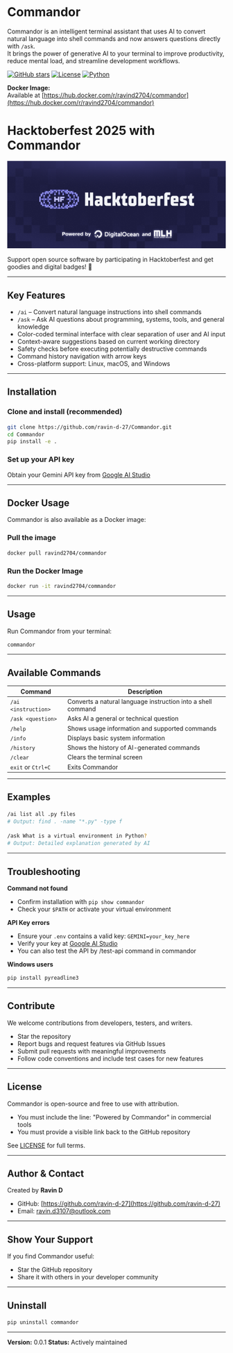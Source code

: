 # Commandor

Commandor is an intelligent terminal assistant that uses AI to convert natural language into shell commands and now answers questions directly with `/ask`.  
It brings the power of generative AI to your terminal to improve productivity, reduce mental load, and streamline development workflows.

[![GitHub stars](https://img.shields.io/github/stars/ravin-d-27/Commandor?style=social)](https://github.com/ravin-d-27/Commandor/stargazers)
[![License](https://img.shields.io/badge/License-Open%20Source%20with%20Attribution-blue.svg)](LICENSE)
[![Python](https://img.shields.io/badge/Python-3.6%2B-blue.svg)](https://python.org)

**Docker Image:**  
Available at [https://hub.docker.com/r/ravind2704/commandor](https://hub.docker.com/r/ravind2704/commandor)


# Hacktoberfest 2025 with Commandor

<p align="center">
<img src="assets/HF2025-EmailHeader.png">
</p>

Support open source software by participating in Hacktoberfest and get goodies and digital badges! 💙

---

## Key Features

- `/ai` – Convert natural language instructions into shell commands
- `/ask` – Ask AI questions about programming, systems, tools, and general knowledge
- Color-coded terminal interface with clear separation of user and AI input
- Context-aware suggestions based on current working directory
- Safety checks before executing potentially destructive commands
- Command history navigation with arrow keys
- Cross-platform support: Linux, macOS, and Windows

---

## Installation

### Clone and install (recommended)

```bash
git clone https://github.com/ravin-d-27/Commandor.git
cd Commandor
pip install -e .
````

### Set up your API key

Obtain your Gemini API key from [Google AI Studio](https://makersuite.google.com/app/apikey)

---

## Docker Usage

Commandor is also available as a Docker image:

### Pull the image

```bash
docker pull ravind2704/commandor
```

### Run the Docker Image

```bash
docker run -it ravind2704/commandor
```

---

## Usage

Run Commandor from your terminal:

```bash
commandor
```

---

## Available Commands

| Command             | Description                                                  |
| ------------------- | ------------------------------------------------------------ |
| `/ai <instruction>` | Converts a natural language instruction into a shell command |
| `/ask <question>`   | Asks AI a general or technical question                      |
| `/help`             | Shows usage information and supported commands               |
| `/info`             | Displays basic system information                            |
| `/history`          | Shows the history of AI-generated commands                   |
| `/clear`            | Clears the terminal screen                                   |
| `exit` or `Ctrl+C`  | Exits Commandor                                              |

---

## Examples

```bash
/ai list all .py files
# Output: find . -name "*.py" -type f

/ask What is a virtual environment in Python?
# Output: Detailed explanation generated by AI
```

---

## Troubleshooting

**Command not found**

* Confirm installation with `pip show commandor`
* Check your `$PATH` or activate your virtual environment

**API Key errors**

* Ensure your `.env` contains a valid key: `GEMINI=your_key_here`
* Verify your key at [Google AI Studio](https://makersuite.google.com/app/apikey)
* You can also test the API by /test-api command in commandor

**Windows users**

```bash
pip install pyreadline3
```

---

## Contribute

We welcome contributions from developers, testers, and writers.

* Star the repository
* Report bugs and request features via GitHub Issues
* Submit pull requests with meaningful improvements
* Follow code conventions and include test cases for new features

---

## License

Commandor is open-source and free to use with attribution.

* You must include the line: "Powered by Commandor" in commercial tools
* You must provide a visible link back to the GitHub repository

See [LICENSE](LICENSE) for full terms.

---

## Author & Contact

Created by **Ravin D**

* GitHub: [https://github.com/ravin-d-27](https://github.com/ravin-d-27)
* Email: [ravin.d3107@outlook.com](mailto:ravin.d3107@outlook.com)

---

## Show Your Support

If you find Commandor useful:

* Star the GitHub repository
* Share it with others in your developer community

---

## Uninstall

```bash
pip uninstall commandor
```

---

**Version:** 0.0.1
**Status:** Actively maintained

